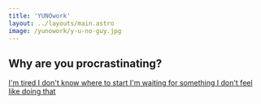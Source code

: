 ```yaml
---
title: 'YUNOwork'
layout: ../layouts/main.astro
image: /yunowork/y-u-no-guy.jpg
---
```


## Why are you procrastinating?

<div class="flex gap-4 flex-col">
  <a class="mx-auto block w-full max-w-80 rounded-lg hover:bg-red-700 bg-red-900 text-red-50 text-center text-lg p-5 font-bold shadow-sm" href="/yunowork/tired">
    I'm tired
    </a>
  <a class="mx-auto block w-full max-w-80 rounded-lg hover:bg-red-700 bg-red-900 text-red-50 text-center text-lg p-5 font-bold shadow-sm" href="/yunowork/overwhelmed">
    I don't know where to start
    </a>
  <a class="mx-auto block w-full max-w-80 rounded-lg hover:bg-red-700 bg-red-900 text-red-50 text-center text-lg p-5 font-bold shadow-sm" href="/yunowork/blocked">
    I'm waiting for something
    </a>
  <a class="mx-auto block w-full max-w-80 rounded-lg hover:bg-red-700 bg-red-900 text-red-50 text-center text-lg p-5 font-bold shadow-sm" href="/yunowork/unmotivated">
    I don't feel like doing that
    </a>
</div>
